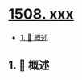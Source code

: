 # [1508. xxx](https://github.com/Tdahuyou/TNotes.leetcode/tree/main/notes/1508.%20xxx)

<!-- region:toc -->

- [1. 📝 概述](#1--概述)

<!-- endregion:toc -->

## 1. 📝 概述
